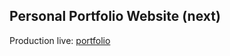 ## Personal Portfolio Website (next)

Production live: [portfolio](https://shofiqul-portfolio.vercel.app)
